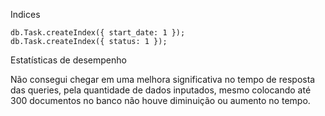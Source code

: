 Indices

```
db.Task.createIndex({ start_date: 1 });
db.Task.createIndex({ status: 1 });
```

Estatísticas de desempenho

Não consegui chegar em uma melhora significativa no tempo de resposta das queries, pela quantidade de dados inputados, mesmo colocando até 300 documentos no banco não houve diminuição ou aumento no tempo.
